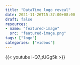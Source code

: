 ```yaml
---
title: "DataTime logo reveal"
date: 2021-11-26T15:37:00+08:00
draft: false
resources:
- name: "featured-image"
  src: "featured-image.png"
tags: ["logo"]
categories: ["videos"]
---
```


{{< youtube i-Q7_tUGg5k >}}
